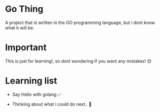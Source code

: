 # Go Thing
A project that is written in the GO programming language, but i dont know what it will be.

# Important

This is just for learning!, so dont wondering if you want any mistakes! :blush:

# Learning list

* Say Hello with golang :white_check_mark:

* Thinking about what i could do next.. :thought_balloon:
